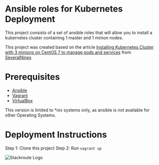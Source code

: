 # Ansible roles for Kubernetes Deployment
This project consists of a set of ansible roles that will allow you to install a kubernetes cluster containing 1 master and 1 minion nodes.

This project was created based on the article [Installing Kubernetes Cluster with 3 minions on CentOS 7 to manage pods and services](http://severalnines.com/blog/installing-kubernetes-cluster-minions-centos7-manage-pods-services) from [SeveralNines](http://severalnines.com)

# Prerequisites
- [Ansible](https://www.ansible.com)
- [Vagrant](https://vagrantup.com)
- [VirtualBox](https://www.virtualbox.org)

This version is limited to *nix systems only, as ansible is not available for other Operating Systems.

# Deployment Instructions
Step 1: Clone this project
Step 2: Run `vagrant up`

![Stackroute Logo](http://www.stackroute.in/Images/stack-route-logo.png "Stackroute Logo")
